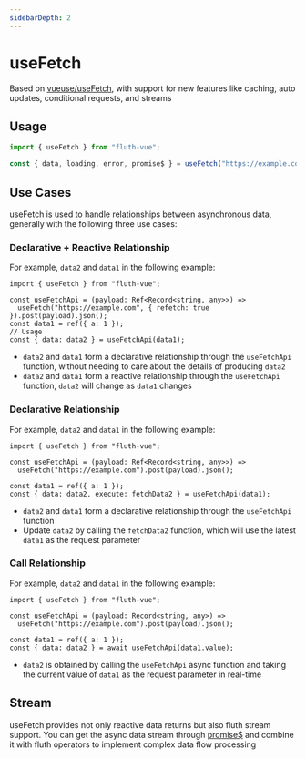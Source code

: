 ```yaml
---
sidebarDepth: 2
---
```


# useFetch

Based on [vueuse/useFetch](https://vueuse.org/core/useFetch/), with support for new features like caching, auto updates, conditional requests, and streams

## Usage

```javascript
import { useFetch } from "fluth-vue";

const { data, loading, error, promise$ } = useFetch("https://example.com");
```

## Use Cases

useFetch is used to handle relationships between asynchronous data, generally with the following three use cases:

### Declarative + Reactive Relationship

For example, `data2` and `data1` in the following example:

```javascript{7}
import { useFetch } from "fluth-vue";

const useFetchApi = (payload: Ref<Record<string, any>>) =>
  useFetch("https://example.com", { refetch: true }).post(payload).json();
const data1 = ref({ a: 1 });
// Usage
const { data: data2 } = useFetchApi(data1);
```

- `data2` and `data1` form a declarative relationship through the `useFetchApi` function, without needing to care about the details of producing `data2`
- `data2` and `data1` form a reactive relationship through the `useFetchApi` function, `data2` will change as `data1` changes

### Declarative Relationship

For example, `data2` and `data1` in the following example:

```javascript{7}
import { useFetch } from "fluth-vue";

const useFetchApi = (payload: Ref<Record<string, any>>) =>
  useFetch("https://example.com").post(payload).json();

const data1 = ref({ a: 1 });
const { data: data2, execute: fetchData2 } = useFetchApi(data1);
```

- `data2` and `data1` form a declarative relationship through the `useFetchApi` function
- Update `data2` by calling the `fetchData2` function, which will use the latest `data1` as the request parameter

### Call Relationship

For example, `data2` and `data1` in the following example:

```javascript{7}
import { useFetch } from "fluth-vue";

const useFetchApi = (payload: Record<string, any>) =>
  useFetch("https://example.com").post(payload).json();

const data1 = ref({ a: 1 });
const { data: data2 } = await useFetchApi(data1.value);
```

- `data2` is obtained by calling the `useFetchApi` async function and taking the current value of `data1` as the request parameter in real-time

## Stream

useFetch provides not only reactive data returns but also fluth stream support. You can get the async data stream through [promise$](/en/useFetch/stream) and combine it with fluth operators to implement complex data flow processing
